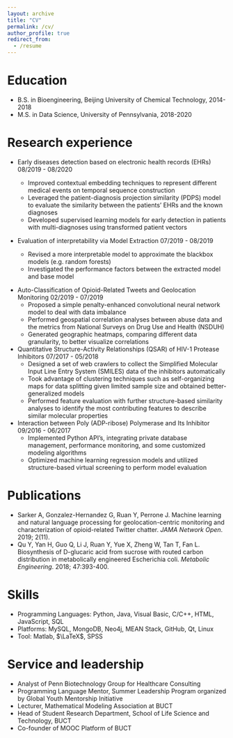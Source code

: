 ```yaml
---
layout: archive
title: "CV"
permalink: /cv/
author_profile: true
redirect_from:
  - /resume
---
```


Education
======
* B.S. in Bioengineering, Beijing University of Chemical Technology, 2014-2018
* M.S. in Data Science, University of Pennsylvania, 2018-2020

Research experience
======
* Early diseases detection based on electronic health records (EHRs) 								 08/2019 - 08/2020
  * Improved  contextual  embedding  techniques  to  represent  different  medical  events on temporal sequence construction
  * Leveraged the patient-diagnosis projection similarity (PDPS) model to evaluate the similarity between the patients’ EHRs and the known diagnoses
  * Developed supervised learning models for early detection in patients with multi-diagnoses using transformed patient vectors

* Evaluation of interpretability via Model Extraction                                                                07/2019 - 08/2019
  * Revised a more interpretable model to approximate the blackbox models (e.g. random forests)
  * Investigated the performance factors between the extracted model and base model
- Auto-Classification of Opioid-Related Tweets and Geolocation Monitoring                      02/2019 - 07/2019
  - Proposed a simple penalty-enhanced convolutional neural network model to deal with data imbalance
  - Performed geospatial correlation analyses between abuse data and the metrics from National Surveys on Drug Use and Health (NSDUH)
  - Generated geographic heatmaps, comparing different data granularity, to better visualize correlations
- Quantitative Structure-Activity Relationships (QSAR) of HIV-1 Protease Inhibitors          07/2017 - 05/2018
  - Designed a set of web crawlers to collect the Simplified Molecular Input Line Entry System (SMILES) data of the inhibitors automatically
  - Took advantage of clustering techniques such as self-organizing maps for data splitting given limited sample size and obtained better-generalized models
  - Performed feature evaluation with further structure-based similarity analyses to identify the most contributing features to describe similar molecular properties
- Interaction between Poly (ADP-ribose) Polymerase and Its Inhibitor                                 09/2016 - 06/2017
  - Implemented Python API’s, integrating private database management, performance monitoring, and some customized modeling algorithms
  - Optimized machine learning regression models and utilized structure-based virtual screening to perform model evaluation

Publications
======

- Sarker A, Gonzalez-Hernandez G, Ruan Y, Perrone J. Machine learning and natural language processing for geolocation-centric monitoring and characterization of opioid-related Twitter chatter. *JAMA Network Open*.  2019; 2(11).
- Qu Y, Yan H, Guo Q, Li J, Ruan Y, Yue X, Zheng W, Tan T, Fan L. Biosynthesis of D-glucaric acid from sucrose with routed carbon distribution in metabolically engineered Escherichia coli. *Metabolic Engineering*.  2018; 47:393-400.

Skills
======

* Programming Languages: Python, Java, Visual Basic, C/C++, HTML, JavaScript, SQL
* Platforms: MySQL, MongoDB, Neo4j, MEAN Stack, GitHub, Qt, Linux
* Tool:  Matlab, $\LaTeX$, SPSS

Service and leadership
======
* Analyst of Penn Biotechnology Group for Healthcare Consulting
* Programming Language Mentor, Summer Leadership Program organized by Global Youth Mentorship Initiative
* Lecturer, Mathematical Modeling Association at BUCT
* Head of Student Research Department, School of Life Science and Technology, BUCT
* Co-founder of MOOC Platform of BUCT

